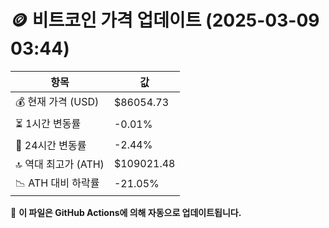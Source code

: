 # 🪙 비트코인 가격 업데이트 (2025-03-09 03:44)

| 항목                | 값 |
|--------------------|----------------|
| 💰 현재 가격 (USD) | $86054.73 |
| ⏳ 1시간 변동률    | -0.01% |
| 📆 24시간 변동률   | -2.44% |
| 🔝 역대 최고가 (ATH) | $109021.48 |
| 📉 ATH 대비 하락률 | -21.05% |

🔄 **이 파일은 GitHub Actions에 의해 자동으로 업데이트됩니다.**
